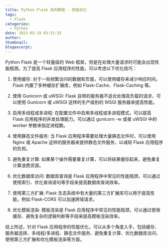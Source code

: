 ```yaml
---
title: Python Flask 系列教程 - 性能优化
tags:
  - Flask
categories:
  - Python
date: 2023-05-19 03:51:33
author:
thumbnail:
blogexcerpt:
---
```

Python Flask 是一个轻量级的 Web 框架，但是在处理大量请求时可能会出现性能瓶颈。为了提高 Flask 应用程序的性能，可以考虑以下优化技巧：

1. 使用缓存: 对于一些频繁访问的数据和页面，可以使用缓存来减少响应时间。Flask 内置了多种缓存扩展库，例如 Flask-Cache、Flask-Caching 等。

2. 使用 Gunicorn 或 uWSGI: Flask 自带的服务器不适合处理高负载的请求，可以使用 Gunicorn 或 uWSGI 这样的生产级别的 WSGI 服务器来提高性能。

3. 启用多线程或多进程: 在配置文件中启用多线程或多进程模式，可以提高 Flask 应用程序的并发处理能力。可以通过 gunicorn -w 或者 uWSGI 中的 worker 参数来指定进程数。

4. 使用静态文件服务: 当 Flask 应用程序需要处理大量静态文件时，可以使用 Nginx 或 Apache 这样的服务器来提供静态文件服务，以减轻 Flask 应用程序的负担。

5. 避免重复计算: 如果某个操作需要重复计算，可以将结果缓存起来，避免重复计算浪费资源。

6. 优化数据库访问: 数据库查询是 Flask 应用程序中常见的性能瓶颈，可以通过使用索引、优化查询语句等手段来提高数据库查询效率。

7. 使用第三方扩展: Flask 生态系统中有大量的第三方扩展库可以用于提高性能，例如 Flask-CORS 可以加速跨域请求。

8. 优化模板渲染: 模板渲染是 Flask 应用程序中常见的性能瓶颈，可以通过使用缓存、避免复杂的逻辑判断等手段来提高模板渲染效率。

综上所述，针对 Flask 应用程序的性能优化，可以从多个角度入手，包括缓存、服务器选择、多线程/多进程、静态文件服务、避免重复计算、优化数据库访问、使用第三方扩展和优化模板渲染等方面。
